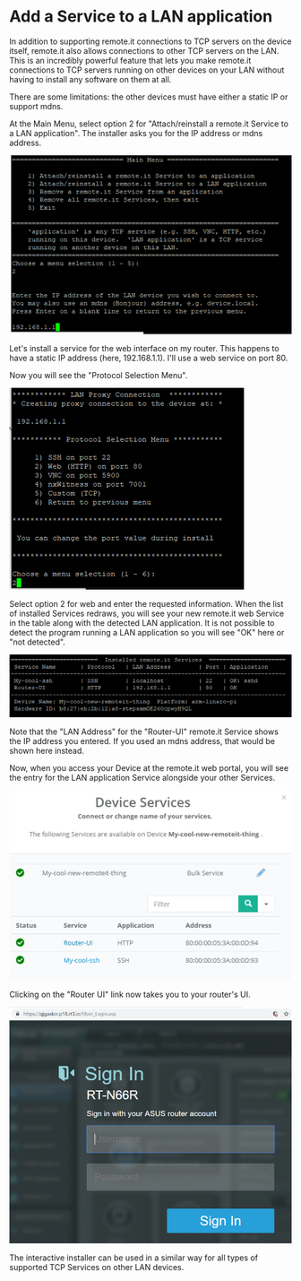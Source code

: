 # Add a Service to a LAN application

In addition to supporting remote.it connections to TCP servers on the device itself, remote.it also allows connections to other TCP servers on the LAN.  This is an incredibly powerful feature that lets you make remote.it connections to TCP servers running on other devices on your LAN without having to install any software on them at all.  

There are some limitations: the other devices must have either a static IP or support mdns.

At the Main Menu, select option 2 for "Attach/reinstall a remote.it Service to a LAN application".  The installer asks you for the IP address or mdns address.

![](../../../.gitbook/assets/image%20%2822%29.png)

Let's install a service for the web interface on my router.   This happens to have a static IP address \(here, 192.168.1.1\).  I'll use a web service on port 80.

Now you will see the "Protocol Selection Menu".

![](../../../.gitbook/assets/image%20%28104%29.png)

Select option 2 for web and enter the requested information.  When the list of installed Services redraws, you will see your new remote.it web Service in the table along with the detected LAN application.  It is not possible to detect the program running a LAN application so you will see "OK" here or "not detected".

![](../../../.gitbook/assets/image%20%2889%29.png)

Note that the "LAN Address" for the "Router-UI" remote.it Service shows the IP address you entered.  If you used an mdns address, that would be shown here instead.

Now, when you access your Device at the remote.it web portal, you will see the entry for the LAN application Service alongside your other Services.

![](../../../.gitbook/assets/image%20%2871%29.png)

Clicking on the "Router UI" link now takes you to your router's UI.

![](../../../.gitbook/assets/image%20%28259%29.png)

The interactive installer can be used in a similar way for all types of supported TCP Services on other LAN devices.

